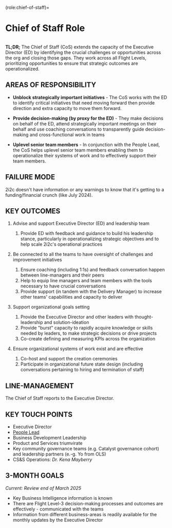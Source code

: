 (role:chief-of-staff)=
# Chief of Staff Role

```{role} Chief of Staff
```


**TL;DR;** The Chief of Staff (CoS) extends the capacity of the Executive Director (ED) by identifying the crucial challenges or opportunities across the org and closing those gaps. They work across all Flight Levels, prioritizing opportunities to ensure that strategic outcomes are operationalized.

## AREAS OF RESPONSIBILITY

-   **Unblock strategically important initiatives** - The CoS works with the ED to identify critical initiatives that need moving forward then provide direction and extra capacity to move them forward.

-   **Provide decision-making (by proxy for the ED)** - They make decisions on behalf of the ED, attend strategically important meetings on their behalf and use coaching conversations to transparently guide decision-making and cross-functional work in teams

-   **Uplevel senior team members** - In conjunction with the People Lead, the CoS helps uplevel senior team members enabling them to operationalize their systems of work and to effectively support their team members.

## FAILURE MODE

2i2c doesn't have information or any warnings to know that it's getting to a funding/financial crunch (like July 2024).

## KEY OUTCOMES

1. Advise and support Executive Director (ED) and leadership team

    1. Provide ED with feedback and guidance to build his leadership stance, particularly in operationalizing strategic objectives and to help scale 2i2c's operational practices

2. Be connected to all the teams to have oversight of challenges and improvement initiatives
    1. Ensure coaching (including 1:1s) and feedback conversation happen between line-managers and their peers
    2. Help to equip line managers and team members with the tools necessary to have crucial conversations
    3. Provide support (in tandem with the Delivery Manager) to increase other teams' capabilities and capacity to deliver
3. Support organizational goals setting
    1. Provide the Executive Director and other leaders with thought-leadership and solution-ideation
    2. Provide "burst" capacity to rapidly acquire knowledge or skills needed by leaders, to make strategic decisions or drive projects
    3. Co-create defining and measuring KPIs across the organization
4. Ensure organizational systems of work exist and are effective
    1. Co-host and support the creation ceremonies
    2. Participate in organizational future state design (including conversations pertaining to hiring and termination of staff)

## LINE-MANAGEMENT

The Chief of Staff reports to the Executive Director.

## KEY TOUCH POINTS

-   Executive Director
-   [People Lead](role-people-lead.md)
-   Business Development Leadership
-   Product and Services triumvirate
-   Key community governance teams (e.g. Catalyst governance cohort) and leadership partners (e.-g. Yo from OLS)
-   CS&S Operations: _Dr. Kena Mayberry_

## 3-MONTH GOALS

_Current: Review end of March 2025_

-   Key Business Intelligence information is known
-   There are Flight Level-3 decision-making processes and outcomes are effectively - communicated with the teams
-   Information from different business-areas is readily available for the monthly updates by the Executive Director
